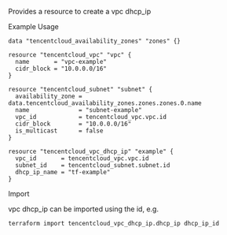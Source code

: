 Provides a resource to create a vpc dhcp_ip

Example Usage

```hcl
data "tencentcloud_availability_zones" "zones" {}

resource "tencentcloud_vpc" "vpc" {
  name       = "vpc-example"
  cidr_block = "10.0.0.0/16"
}

resource "tencentcloud_subnet" "subnet" {
  availability_zone = data.tencentcloud_availability_zones.zones.zones.0.name
  name              = "subnet-example"
  vpc_id            = tencentcloud_vpc.vpc.id
  cidr_block        = "10.0.0.0/16"
  is_multicast      = false
}

resource "tencentcloud_vpc_dhcp_ip" "example" {
  vpc_id       = tencentcloud_vpc.vpc.id
  subnet_id    = tencentcloud_subnet.subnet.id
  dhcp_ip_name = "tf-example"
}
```

Import

vpc dhcp_ip can be imported using the id, e.g.

```
terraform import tencentcloud_vpc_dhcp_ip.dhcp_ip dhcp_ip_id
```